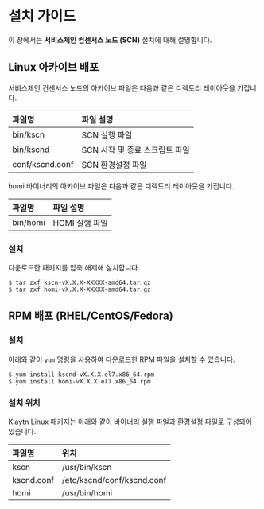 # 설치 가이드 <a id="installation-guide"></a>

이 장에서는 **서비스체인 컨센서스 노드 \(SCN\)** 설치에 대해 설명합니다.

## Linux 아카이브 배포 <a id="linux-archive-distribution"></a>

서비스체인 컨센서스 노드의 아카이브 파일은 다음과 같은 디렉토리 레이아웃을 가집니다.

| 파일명             | 파일 설명               |
|:--------------- |:------------------- |
| bin/kscn        | SCN 실행 파일           |
| bin/kscnd       | SCN 시작 및 종료 스크립트 파일 |
| conf/kscnd.conf | SCN 환경설정 파일         |

homi 바이너리의 아카이브 파일은 다음과 같은 디렉토리 레이아웃을 가집니다.

| 파일명      | 파일 설명      |
|:-------- |:---------- |
| bin/homi | HOMI 실행 파일 |

### 설치 <a id="installation"></a>

다운로드한 패키지를 압축 해제해 설치합니다.

```text
$ tar zxf kscn-vX.X.X-XXXXX-amd64.tar.gz
$ tar zxf homi-vX.X.X-XXXXX-amd64.tar.gz
```

## RPM 배포 \(RHEL/CentOS/Fedora\)<a id="rpm-rhel-centos-fedora"></a>

### 설치 <a id="installation"></a>

아래와 같이 `yum` 명령을 사용하여 다운로드한 RPM 파일을 설치할 수 있습니다.

```text
$ yum install kscnd-vX.X.X.el7.x86_64.rpm
$ yum install homi-vX.X.X.el7.x86_64.rpm
```

### 설치 위치 <a id="scn-configuration"></a>

Klaytn Linux 패키지는 아래와 같이 바이너리 실행 파일과 환경설정 파일로 구성되어 있습니다.

| 파일명        | 위치                         |
|:---------- |:-------------------------- |
| kscn       | /usr/bin/kscn              |
| kscnd.conf | /etc/kscnd/conf/kscnd.conf |
| homi       | /usr/bin/homi              |


